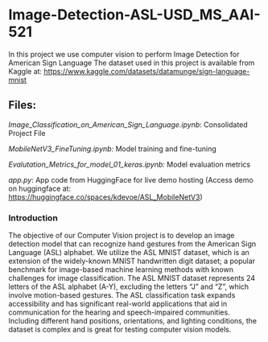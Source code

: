 # Image-Detection-ASL-USD_MS_AAI-521
In this project we use computer vision to perform Image Detection for American Sign Language
The dataset used in this project is available from Kaggle at: https://www.kaggle.com/datasets/datamunge/sign-language-mnist 

## Files:
_Image_Classification_on_American_Sign_Language.ipynb_: Consolidated Project File

*MobileNetV3_FineTuning.ipynb:* Model training and fine-tuning

*Evalutation_Metrics_for_model_01_keras.ipynb:* Model evaluation metrics

*app.py*: App code from HuggingFace for live demo hosting
(Access demo on huggingface at: https://huggingface.co/spaces/kdevoe/ASL_MobileNetV3) 

### Introduction
The objective of our Computer Vision project is to develop an image detection model that can recognize hand gestures from the American Sign Language (ASL) alphabet. We utilize the ASL MNIST dataset, which is an extension of the widely-known MNIST handwritten digit dataset; a popular benchmark for image-based machine learning methods with known challenges for image classification. The ASL MNIST dataset represents 24 letters of the ASL alphabet (A-Y), excluding the letters “J” and “Z”, which involve motion-based gestures. The ASL classification task expands accessibility and has significant real-world applications that aid in communication for the hearing and speech-impaired communities. Including different hand positions, orientations, and lighting conditions, the dataset is complex and is great for testing computer vision models.
